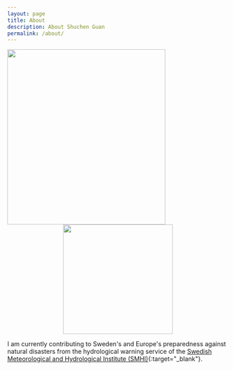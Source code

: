 ```yaml
---
layout: page
title: About
description: About Shuchen Guan
permalink: /about/
---
```


<div style="text-align:left"><img src ="{{ site.baseurl }}/img/231091623593845_.pic_hd.jpg" width=360 height=400 /></div>
<center><img src="{{ site.baseurl }}/img/231091623593845_.pic_hd.jpg="Hi There, I am Shuchen Guan, welcome to my personal page!" style="width: 250px;"/></center>

I am currently contributing to Sweden's and Europe's preparedness against natural disasters from the hydrological warning service of the [Swedish Meteorological and Hydrological Institute (SMHI)](https://www.smhi.se/en){:target="_blank"}.

